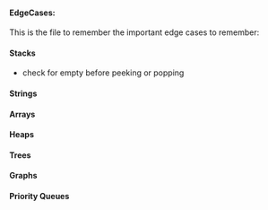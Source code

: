 #### EdgeCases:


This is the file to remember the important edge cases to remember:


#### Stacks
 
 - check for empty before peeking or popping

#### Strings


#### Arrays


#### Heaps


#### Trees


#### Graphs


#### Priority Queues





